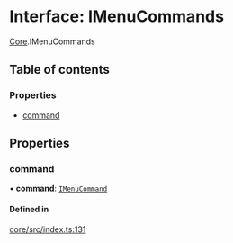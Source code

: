 # Interface: IMenuCommands

[Core](../modules/Core.md).IMenuCommands

## Table of contents

### Properties

- [command](Core.IMenuCommands.md#command)

## Properties

### command

• **command**: [`IMenuCommand`](Core.IMenuCommand.md)

#### Defined in

[core/src/index.ts:131](https://github.com/iniquitybbs/iniquity/blob/f62c5c3/packages/core/src/index.ts#L131)
